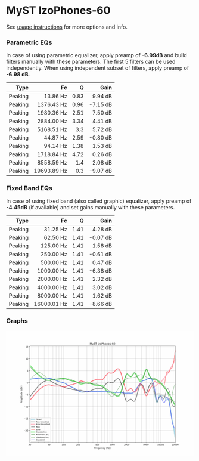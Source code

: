 # MyST IzoPhones-60
See [usage instructions](https://github.com/jaakkopasanen/AutoEq#usage) for more options and info.

### Parametric EQs
In case of using parametric equalizer, apply preamp of **-6.99dB** and build filters manually
with these parameters. The first 5 filters can be used independently.
When using independent subset of filters, apply preamp of **-6.98 dB**.

| Type    | Fc          |    Q | Gain     |
|--------:|------------:|-----:|---------:|
| Peaking | 13.86 Hz    | 0.83 | 9.94 dB  |
| Peaking | 1376.43 Hz  | 0.96 | -7.15 dB |
| Peaking | 1980.36 Hz  | 2.51 | 7.50 dB  |
| Peaking | 2884.00 Hz  | 3.34 | 4.41 dB  |
| Peaking | 5168.51 Hz  | 3.3  | 5.72 dB  |
| Peaking | 44.87 Hz    | 2.59 | -0.80 dB |
| Peaking | 94.14 Hz    | 1.38 | 1.53 dB  |
| Peaking | 1718.84 Hz  | 4.72 | 0.26 dB  |
| Peaking | 8558.59 Hz  | 1.4  | 2.08 dB  |
| Peaking | 19693.89 Hz | 0.3  | -9.07 dB |

### Fixed Band EQs
In case of using fixed band (also called graphic) equalizer, apply preamp of **-4.45dB**
(if available) and set gains manually with these parameters.

| Type    | Fc          |    Q | Gain     |
|--------:|------------:|-----:|---------:|
| Peaking | 31.25 Hz    | 1.41 | 4.28 dB  |
| Peaking | 62.50 Hz    | 1.41 | -0.07 dB |
| Peaking | 125.00 Hz   | 1.41 | 1.58 dB  |
| Peaking | 250.00 Hz   | 1.41 | -0.61 dB |
| Peaking | 500.00 Hz   | 1.41 | 0.47 dB  |
| Peaking | 1000.00 Hz  | 1.41 | -6.38 dB |
| Peaking | 2000.00 Hz  | 1.41 | 2.32 dB  |
| Peaking | 4000.00 Hz  | 1.41 | 3.02 dB  |
| Peaking | 8000.00 Hz  | 1.41 | 1.62 dB  |
| Peaking | 16000.01 Hz | 1.41 | -8.66 dB |

### Graphs
![](./MyST%20IzoPhones-60.png)